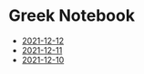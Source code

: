 # Greek Notebook

* [2021-12-12](./2021-12-12.md)
* [2021-12-11](./2021-12-11.md)
* [2021-12-10](./2021-12-10.md)
